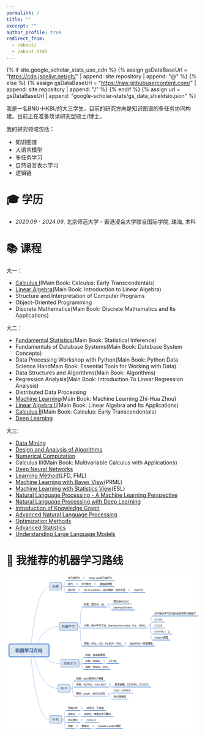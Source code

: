 ```yaml
---
permalink: /
title: ""
excerpt: ""
author_profile: true
redirect_from: 
  - /about/
  - /about.html
---
```


{% if site.google_scholar_stats_use_cdn %}
{% assign gsDataBaseUrl = "https://cdn.jsdelivr.net/gh/" | append: site.repository | append: "@" %}
{% else %}
{% assign gsDataBaseUrl = "https://raw.githubusercontent.com/" | append: site.repository | append: "/" %}
{% endif %}
{% assign url = gsDataBaseUrl | append: "google-scholar-stats/gs_data_shieldsio.json" %}

<span class='anchor' id='about-me'></span>

我是一名BNU-HKBU的大三学生，目前的研究方向是知识图谱的多任务协同构建。目前正在准备攻读研究型硕士/博士。


我的研究领域包括：
- 知识图谱
- 大语言模型
- 多任务学习
- 自然语言表示学习
- 逻辑链

  


<span class='anchor' id='-xl'></span>

# 🎓 学历
- *2020.09 - 2024.09*, <a href="https://www.uic.edu.cn/"></a> 北京师范大学 - 香港浸会大学联合国际学院, 珠海, 本科 
 
<span class='anchor' id='-kc'></span>

# 📚 课程
大一：
- [Calculus I](http://ocw.nctu.edu.tw/course_detail-v.php?bgid=1&gid=0&nid=490)(Main Book: Calculus: Early Transcendentals)
- [Linear Algebra](https://ocw.nthu.edu.tw/ocw/index.php?page=course&cid=89)(Main Book: Introduction to Linear Algebra)
- Structure and Interpretation of Computer Programs
- Object-Oriented Programming
- Discrete Mathematics(Main Book: Discrete Mathematics and Its Applications)

大二：
- [Fundamental Statistics](https://www.youtube.com/playlist?list=PL5LSj-W8URK2VkbA8HCeoyMLr2783GSZN)(Main Book: Statistical Inference)
- Fundamentals of Database Systems(Main Book: Datebase System Concepts)
- Data Processing Workshop with Python(Main Book: Python Data Science HandMain Book: Essential Tools for Working with Data)
- Data Structures and Algorithms(Main Book: Algorithms)
- Regression Analysis(Main Book: Introduction To Linear Regression Analysis)
- Distributed Data Processing
- [Machine Learning](https://www.xuetangx.com/course/nju0802bt/14363483)(Main Book: Machine Learning Zhi-Hua Zhou)
- [Linear Algebra II](https://ocw.nthu.edu.tw/ocw/index.php?page=course&cid=89)(Main Book: Linear Algebra and Its Applications)
- [Calculus II](http://ocw.nctu.edu.tw/course_detail-v.php?bgid=1&gid=0&nid=490)(Main Book: Calculus: Early Transcendentals)
- [Deep Learning](https://speech.ee.ntu.edu.tw/~hylee/ml/2022-spring.php)

大三:
- [Data Mining](https://wiki.illinois.edu/wiki/display/cs412/Fall+2016+Course+Syllabus+and+Schedule)
- [Design and Analysis of Algorithms](https://www.bilibili.com/video/BV11341167sn/)
- [Numerical Computation](https://www.youtube.com/playlist?list=PLbxFfU5GKZz3D4NPYvvY7dvXiZ0awd4zn)
- Calculus III(Main Book: Multivariable Calculus with Applications)
- [Deep Neural Networks](https://inst.eecs.berkeley.edu/~cs182/sp23/)
- [Learning Method](https://amlbook.com/index.html)(LFD, FML)
- [Machine Learning with Bayes View](https://uvaml1.github.io/)(PRML)
- [Machine Learning with Statistics View](https://people.eecs.berkeley.edu/~jrs/189/)(ESL)
- [Natural Language Processing - A Machine Learning Perspective](https://westlakenlp.github.io/nlpml/)
- [Natural Language Processing with Deep Learning](https://web.stanford.edu/class/cs224n/)
- [Introduction of Knowledge Graph](https://www.icourse163.org/course/ZJU-1464119172)
- [Advanced Natural Language Processing](http://www.phontron.com/class/anlp2022/)
- [Optimization Methods](https://www.stat.cmu.edu/~siva/teaching/725/)
- [Advanced Statistics](https://stat510.org/)
- [Understanding Large Language Models](https://www.cs.princeton.edu/courses/archive/fall22/cos597G/)

# 🎁 我推荐的机器学习路线
![image-path](https://raw.githubusercontent.com/NingJay/NingJay.github.io/master/images/Path.png)
